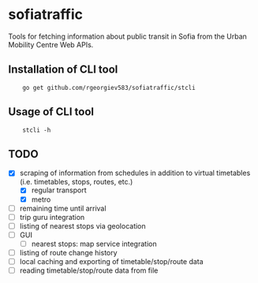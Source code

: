 # sofiatraffic
Tools for fetching information about public transit in Sofia from the Urban Mobility Centre Web APIs.

## Installation of CLI tool

        go get github.com/rgeorgiev583/sofiatraffic/stcli

## Usage of CLI tool

        stcli -h

## TODO

- [x] scraping of information from schedules in addition to virtual timetables (i.e. timetables, stops, routes, etc.)
  - [x] regular transport
  - [x] metro
- [ ] remaining time until arrival
- [ ] trip guru integration
- [ ] listing of nearest stops via geolocation
- [ ] GUI
  - [ ] nearest stops: map service integration
- [ ] listing of route change history
- [ ] local caching and exporting of timetable/stop/route data
- [ ] reading timetable/stop/route data from file